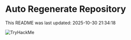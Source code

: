 # Auto Regenerate Repository

This README was last updated: 2025-10-30 21:34:18

 ![TryHackMe](https://tryhackme.com/badge/533634)